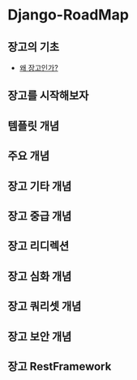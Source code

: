 # Django-RoadMap
## 장고의 기초
- <a href = "https://github.com/NohGaSeong/Django-RoadMap/tree/main/%EC%9E%A5%EA%B3%A0%EC%9D%98%20%EA%B8%B0%EC%B4%88">왜 장고인가?</a>
## 장고를 시작해보자
## 템플릿 개념
## 주요 개념
## 장고 기타 개념
## 장고 중급 개념
## 장고 리디렉션 
## 장고 심화 개념
## 장고 쿼리셋 개념
## 장고 보안 개념
## 장고 RestFramework
